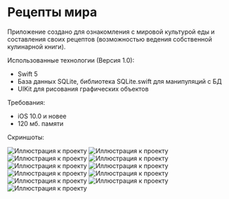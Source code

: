 # Рецепты мира
Приложение создано для ознакомления с мировой культурой еды и составления своих рецептов (возможностью ведения собственной кулинарной книги). 

Использованные технологии (Версия 1.0):
- Swift 5
- База данных SQLite, библиотека SQLite.swift для манипуляций с БД
- UIKit для рисования графических объектов 

Требования:
- iOS 10.0 и новее
- 120 мб. памяти

Скриншоты:

![Иллюстрация к проекту](https://github.com/alextar04/Food-Recipes/blob/master/Food-recipes/images/1.PNG)
![Иллюстрация к проекту](https://github.com/alextar04/Food-Recipes/blob/master/Food-recipes/images/2.PNG)
![Иллюстрация к проекту](https://github.com/alextar04/Food-Recipes/blob/master/Food-recipes/images/3.PNG)
![Иллюстрация к проекту](https://github.com/alextar04/Food-Recipes/blob/master/Food-recipes/images/4.PNG)
![Иллюстрация к проекту](https://github.com/alextar04/Food-Recipes/blob/master/Food-recipes/images/5.PNG)
![Иллюстрация к проекту](https://github.com/alextar04/Food-Recipes/blob/master/Food-recipes/images/6.PNG)
![Иллюстрация к проекту](https://github.com/alextar04/Food-Recipes/blob/master/Food-recipes/images/7.PNG)
![Иллюстрация к проекту](https://github.com/alextar04/Food-Recipes/blob/master/Food-recipes/images/8.PNG)
![Иллюстрация к проекту](https://github.com/alextar04/Food-Recipes/blob/master/Food-recipes/images/9.PNG)
![Иллюстрация к проекту](https://github.com/alextar04/Food-Recipes/blob/master/Food-recipes/images/10.PNG)
![Иллюстрация к проекту](https://github.com/alextar04/Food-Recipes/blob/master/Food-recipes/images/11.PNG)

